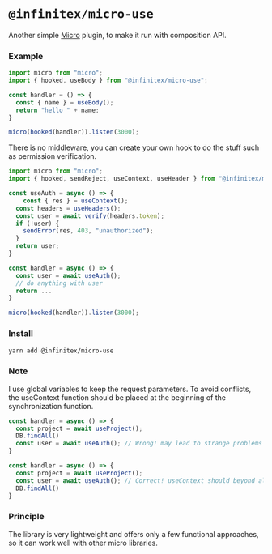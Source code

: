 # `@infinitex/micro-use`

Another simple [Micro](https://github.com/zeit/micro) plugin, to make it run with composition API.

### Example

```js
import micro from "micro";
import { hooked, useBody } from "@infinitex/micro-use";

const handler = () => {
  const { name } = useBody();
  return "hello " + name;
}

micro(hooked(handler)).listen(3000);
```

There is no middleware, you can create your own hook to do the stuff such as permission verification.

```js
import micro from "micro";
import { hooked, sendReject, useContext, useHeader } from "@infinitex/micro-use";

const useAuth = async () => {
	const { res } = useContext();  
  const headers = useHeaders();
  const user = await verify(headers.token);
  if (!user) {
    sendError(res, 403, "unauthorized");
  }
  return user;
}

const handler = async () => {
  const user = await useAuth();
  // do anything with user
  return ...
}

micro(hooked(handler)).listen(3000);
```

### Install

```bash
yarn add @infinitex/micro-use
```

### Note

I use global variables to keep the request parameters. To avoid conflicts, the useContext function should be placed at the beginning of the synchronization function.

```js
const handler = async () => {
  const project = await useProject();
  DB.findAll()
  const user = await useAuth(); // Wrong! may lead to strange problems
}

const handler = async () => {
  const project = await useProject();
  const user = await useAuth(); // Correct! useContext should beyond all async functions
  DB.findAll()
}
```

### Principle

The library is very lightweight and offers only a few functional approaches, so it can work well with other micro libraries.



